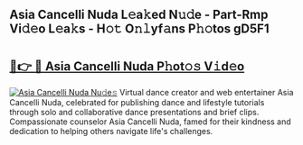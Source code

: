 ## Asia Cancelli Nuda L𝚎a𝚔ed N𝚞𝚍e - Part-Rmp Vi𝚍𝚎o L𝚎a𝚔s - H𝚘𝚝 O𝚗𝚕yf𝚊ns P𝚑𝚘tos gD5F1

# <h2><a href="http://kf1be7.oniu.top/?m=Asia+Cancelli+Nuda">🔗👉 🔴 Asia Cancelli Nuda P𝚑ot𝚘𝚜 V𝚒d𝚎o</a></h2>

[![Asia Cancelli Nuda Nu𝚍e𝚜](https://i.imgur.com/0qMVB7G.gif)](http://kf1be7.oniu.top/?m=Asia+Cancelli+Nuda)
Virtual dance creator and web entertainer Asia Cancelli Nuda, celebrated for publishing dance and lifestyle tutorials through solo and collaborative dance presentations and brief clips. Compassionate counselor Asia Cancelli Nuda, famed for their kindness and dedication to helping others navigate life's challenges.  

